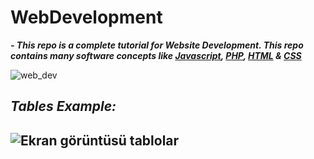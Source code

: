 # WebDevelopment
 
***- This repo is a complete tutorial for Website Development. This repo contains many software concepts like [Javascript](https://developer.mozilla.org/en-US/docs/Web/JavaScript), [PHP](https://www.php.net/), [HTML](https://html.com/) & [CSS](https://developer.mozilla.org/en-US/docs/Web/CSS)***

![web_dev](https://user-images.githubusercontent.com/88820048/191194652-8c3c2170-9789-4513-94e5-592afe12bce2.jpg)

<h2><i>Tables Example:</i><h2>

![Ekran görüntüsü tablolar](https://user-images.githubusercontent.com/88820048/194358016-2ffeddd7-c350-4e83-a8bd-66464a0d9836.png)
